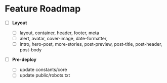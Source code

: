 # Feature Roadmap

- [ ] **Layout**

  - [ ] layout, container, header, footer, <s> meta </s>
  - [ ] alert, avatar, cover-image, date-formatter,
  - [ ] intro, hero-post, more-stories, post-preview, post-title, post-header, post-body

- [ ] **Pre-deploy**
  - [ ] update constants/core
  - [ ] update public/robots.txt
